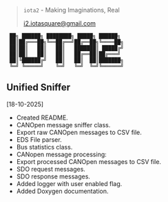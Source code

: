 > `iota2` - Making Imaginations, Real
>
> <i2.iotasquare@gmail.com>


```
 ██╗ ██████╗ ████████╗ █████╗ ██████╗
 ██║██╔═══██╗╚══██╔══╝██╔══██╗╚════██╗
 ██║██║   ██║   ██║   ███████║ █████╔╝
 ██║██║   ██║   ██║   ██╔══██║██╔═══╝
 ██║╚██████╔╝   ██║   ██║  ██║███████╗
 ╚═╝ ╚═════╝    ╚═╝   ╚═╝  ╚═╝╚══════╝
```

## Unified Sniffer
[18-10-2025]
- Created README.
- CANOpen message sniffer class.
- Export raw CANOpen messages to CSV file.
- EDS File parser.
- Bus statistics class.
- CANopen message processing:
- Export processed CANOpen messages to CSV file.
- SDO request messages.
- SDO response messages.
- Added logger with user enabled flag.
- Added Doxygen documentation.

